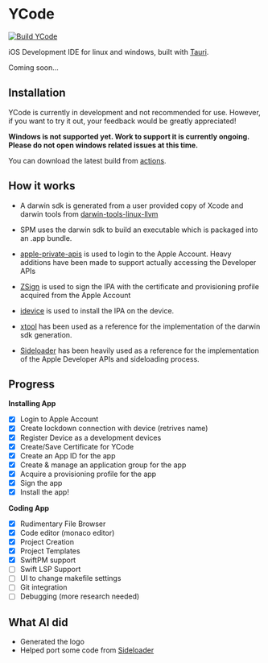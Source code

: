 # YCode

[![Build YCode](https://github.com/nab138/YCode/actions/workflows/build.yml/badge.svg)](https://github.com/nab138/YCode/actions/workflows/build.yml)

iOS Development IDE for linux and windows, built with [Tauri](https://tauri.app/).

Coming soon...

## Installation

YCode is currently in development and not recommended for use. However, if you want to try it out, your feedback would be greatly appreciated!

**Windows is not supported yet. Work to support it is currently ongoing. Please do not open windows related issues at this time.**

You can download the latest build from [actions](https://github.com/nab138/YCode/actions/workflows/build.yml).

## How it works

- A darwin sdk is generated from a user provided copy of Xcode and darwin tools from [darwin-tools-linux-llvm](https://github.com/xtool-org/darwin-tools-linux-llvm)
- SPM uses the darwin sdk to build an executable which is packaged into an .app bundle.
- [apple-private-apis](https://github.com/SideStore/apple-private-apis) is used to login to the Apple Account. Heavy additions have been made to support actually accessing the Developer APIs
- [ZSign](https://github.com/zhlynn/zsign) is used to sign the IPA with the certificate and provisioning profile acquired from the Apple Account
- [idevice](https://github.com/jkcoxson/idevice) is used to install the IPA on the device.

- [xtool](https://xtool.sh) has been used as a reference for the implementation of the darwin sdk generation.
- [Sideloader](https://github.com/Dadoum/Sideloader) has been heavily used as a reference for the implementation of the Apple Developer APIs and sideloading process.

## Progress

**Installing App**

- [x] Login to Apple Account
- [x] Create lockdown connection with device (retrives name)
- [x] Register Device as a development devices
- [x] Create/Save Certificate for YCode
- [x] Create an App ID for the app
- [x] Create & manage an application group for the app
- [x] Acquire a provisioning profile for the app
- [x] Sign the app
- [x] Install the app!

**Coding App**

- [x] Rudimentary File Browser
- [x] Code editor (monaco editor)
- [x] Project Creation
- [x] Project Templates
- [x] SwiftPM support
- [ ] Swift LSP Support
- [ ] UI to change makefile settings
- [ ] Git integration
- [ ] Debugging (more research needed)

## What AI did

- Generated the logo
- Helped port some code from [Sideloader](https://github.com/Dadoum/Sideloader)
